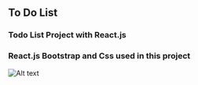 ## To Do List

### Todo List Project with React.js

### React.js Bootstrap and Css used in this project

![Alt text](src/assets/ekran.gif)
